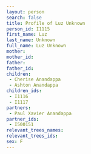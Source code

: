 ```yaml
---
layout: person
search: false
title: Profile of Luz Unknown
person_id: I1115
first_name: Luz
last_name: Unknown
full_name: Luz Unknown
mother: 
mother_id: 
father: 
father_id: 
children:
 - Cherise Anandappa
 - Ashton Anandappa
children_ids:
 - I1116
 - I1117
partners:
 - Paul Xavier Anandappa
partner_ids:
 - I500151
relevant_trees_names:
relevant_trees_ids:
sex: F
---
```


